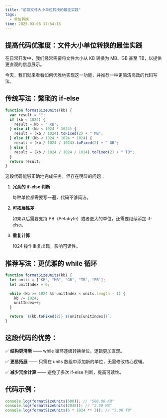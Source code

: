 ```yaml
---
title: "前端文件大小单位转换的最佳实践"
tags:
  - 单位转换
time: 2025-03-08 17:54:15
---
```


## 提高代码优雅度：文件大小单位转换的最佳实践

在日常开发中，我们经常需要将文件大小从 KB 转换为 MB、GB 甚至 TB，以提供更直观的信息展示。

今天，我们就来看看如何优雅地实现这一功能，并推荐一种更简洁高效的代码写法。

## 传统写法：繁琐的 if-else

```js
function formatSizeUnits(kb) {
  var result = "";
  if (kb < 1024) {
    result = kb + " KB";
  } else if (kb < 1024 * 1024) {
    result = (kb / 1024).toFixed(2) + " MB";
  } else if (kb < 1024 * 1024 * 1024) {
    result = (kb / 1024 / 1024).toFixed(2) + " GB";
  } else {
    result = (kb / 1024 / 1024 / 1024).toFixed(2) + " TB";
  }
  return result;
}
```

这段代码能够正确地完成任务，但存在明显的问题：

1. **冗余的 if-else 判断**

   每种单位都需要写一遍，代码不够简洁。

2. **可拓展性差**

   如果以后需要支持 PB（Petabyte）或者更大的单位，还需要继续添加 if-else。

3. **重复计算**

   1024 操作重复出现，影响可读性。

## 推荐写法：更优雅的 while 循环

```js
function formatSizeUnits(kb) {
  let units = ["KB", "MB", "GB", "TB", "PB"];
  let unitIndex = 0;

  while (kb >= 1024 && unitIndex < units.length - 1) {
    kb /= 1024;
    unitIndex++;
  }

  return `${kb.toFixed(2)} ${units[unitIndex]}`;
}
```

## 这段代码的优势：

✅ **结构更清晰** —— while 循环逐级转换单位，逻辑更加直观。

✅ **更易拓展** —— 只需在 units 数组中添加新的单位，无需修改核心逻辑。

✅ **减少冗余计算** —— 避免了多次 if-else 判断，提高可读性。

## 代码示例：

```js
console.log(formatSizeUnits(500)); // "500.00 KB"
console.log(formatSizeUnits(2048)); // "2.00 MB"
console.log(formatSizeUnits(5 * 1024 ** 3)); // "5.00 TB"
```

